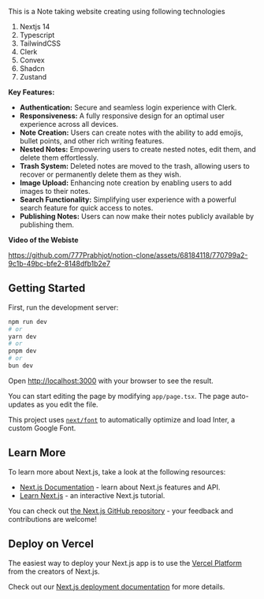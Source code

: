 This is a Note taking website creating using following technologies
1. Nextjs 14
2. Typescript
3. TailwindCSS
4. Clerk
5. Convex
6. Shadcn
7. Zustand

 **Key Features:**
- **Authentication:** Secure and seamless login experience with Clerk.
- **Responsiveness:** A fully responsive design for an optimal user experience across all devices.
- **Note Creation:** Users can create notes with the ability to add emojis, bullet points, and other rich writing features.
- **Nested Notes:** Empowering users to create nested notes, edit them, and delete them effortlessly.
- **Trash System:** Deleted notes are moved to the trash, allowing users to recover or permanently delete them as they wish.
- **Image Upload:** Enhancing note creation by enabling users to add images to their notes.
- **Search Functionality:** Simplifying user experience with a powerful search feature for quick access to notes.
- **Publishing Notes:** Users can now make their notes publicly available by publishing them.

**Video of the Webiste**


https://github.com/777Prabhjot/notion-clone/assets/68184118/770799a2-9c1b-49bc-bfe2-8148dfb1b2e7



## Getting Started

First, run the development server:

```bash
npm run dev
# or
yarn dev
# or
pnpm dev
# or
bun dev
```

Open [http://localhost:3000](http://localhost:3000) with your browser to see the result.

You can start editing the page by modifying `app/page.tsx`. The page auto-updates as you edit the file.

This project uses [`next/font`](https://nextjs.org/docs/basic-features/font-optimization) to automatically optimize and load Inter, a custom Google Font.

## Learn More

To learn more about Next.js, take a look at the following resources:

- [Next.js Documentation](https://nextjs.org/docs) - learn about Next.js features and API.
- [Learn Next.js](https://nextjs.org/learn) - an interactive Next.js tutorial.

You can check out [the Next.js GitHub repository](https://github.com/vercel/next.js/) - your feedback and contributions are welcome!

## Deploy on Vercel

The easiest way to deploy your Next.js app is to use the [Vercel Platform](https://vercel.com/new?utm_medium=default-template&filter=next.js&utm_source=create-next-app&utm_campaign=create-next-app-readme) from the creators of Next.js.

Check out our [Next.js deployment documentation](https://nextjs.org/docs/deployment) for more details.
